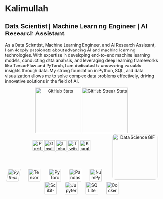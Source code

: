 <head>
  <link href="https://fonts.googleapis.com/css2?family=Lobster&display=swap" rel="stylesheet">
</head>

<h1 align="left" style="font-family: Arial, sans-serif;">Kalimullah</h1>

<h2 align="left" style="font-family: Arial, sans-serif;">Data Scientist | Machine Learning Engineer | AI Research Assistant.</h2>


<p align="left"> 
As a Data Scientist, Machine Learning Engineer, and AI Research Assistant, I am deeply passionate about advancing AI and machine learning technologies. With expertise in developing end-to-end machine learning models, conducting data analysis, and leveraging deep learning frameworks like TensorFlow and PyTorch, I am dedicated to uncovering valuable insights through data. My strong foundation in Python, SQL, and data visualization allows me to solve complex data problems effectively, driving innovative solutions in the field of AI. 
</p>

<div align="center"> 
  <img src="https://github-readme-stats.vercel.app/api?username=shaheeralics&hide_title=false&hide_rank=false&show_icons=true&include_all_commits=true&count_private=true&disable_animations=false&theme=dracula&locale=en&hide_border=false" height="150" alt="GitHub Stats" /> 
  <img src="https://streak-stats.demolab.com?user=shaheeralics&locale=en&mode=daily&theme=dracula&hide_border=false&border_radius=5" height="150" alt="GitHub Streak Stats" /> 
</div>

<div align="center"> 
  <img align="right" height="150" src="https://i.imgflip.com/65efzo.gif" alt="Data Science GIF" style="border-radius: 10px;" /> 
</div>

<div align="center" style="margin: 20px;"> 
  <a href="https://ww.hku.kesug.com" target="_blank"> 
    <img src="https://img.shields.io/static/v1?message=Portfolio&logo=web&label=&color=0A66C2&logoColor=white&labelColor=&style=plastic" height="35" alt="Portfolio logo" /> 
  </a> 

  <a href="mailto:hafizkalimullah49@gmail.com" target="_blank"> 
    <img src="https://img.shields.io/static/v1?message=Gmail&logo=gmail&label=&color=D14836&logoColor=white&labelColor=&style=plastic" height="35" alt="Gmail logo" /> 
  </a> 
  <a href="https://https://www.linkedin.com/in/hafizkalimullah/" target="_blank"> 
    <img src="https://img.shields.io/static/v1?message=LinkedIn&logo=linkedin&label=&color=0077B5&logoColor=white&labelColor=&style=plastic" height="35" alt="LinkedIn logo" /> 
  </a> 
  <!-- <a href="https://twitter.com/__shaheerali190" target="_blank">  -->
    <img src="https://img.shields.io/static/v1?message=Twitter&logo=twitter&label=&color=1DA1F2&logoColor=white&labelColor=&style=plastic" height="35" alt="Twitter logo" /> 
  </a> 
  <a href="https://www.kaggle.com/hafizkalimullah" target="_blank"> 
    <img src="https://img.shields.io/static/v1?message=Kaggle&logo=kaggle&label=&color=20BEFF&logoColor=white&labelColor=&style=plastic" height="35" alt="Kaggle logo" /> 
  </a> 
</div>

<br>

<div align="center" style="margin-top: 20px;"> 
  <img src="https://cdn.jsdelivr.net/gh/devicons/devicon/icons/python/python-original.svg" height="40" alt="Python logo" style="transform: skew(-10deg);" /> 
  <img width="20" /> 
  <img src="https://cdn.jsdelivr.net/gh/devicons/devicon/icons/tensorflow/tensorflow-original.svg" height="40" alt="TensorFlow logo" style="transform: skew(c0deg);" /> 
  <img width="20" /> 
  <img src="https://cdn.jsdelivr.net/gh/devicons/devicon/icons/pytorch/pytorch-original.svg" height="40" alt="PyTorch logo" style="transform: skew(0deg);" /> 
  <img width="20" /> 
  <img src="https://cdn.jsdelivr.net/gh/devicons/devicon/icons/pandas/pandas-original.svg" height="40" alt="Pandas logo" style="transform: skew(0deg);" /> 
  <img width="20" /> 
  <img src="https://cdn.jsdelivr.net/gh/devicons/devicon/icons/numpy/numpy-original.svg" height="40" alt="NumPy logo" style="transform: skew(0deg);" /> 
  <img width="20" /> 
  <img src="https://upload.wikimedia.org/wikipedia/commons/0/05/Scikit_learn_logo_small.svg" height="40" alt="Scikit-learn logo" style="transform: skew(0deg);" /> 
  <img width="20" /> 
  <img src="https://cdn.jsdelivr.net/gh/devicons/devicon/icons/jupyter/jupyter-original.svg" height="40" alt="Jupyter logo" style="transform: skew(0deg);" /> 
  <img width="20" /> 
  <img src="https://cdn.jsdelivr.net/gh/devicons/devicon/icons/sqlite/sqlite-original.svg" height="40" alt="SQLite logo" style="transform: skew(0deg);" /> 
  <img width="20" /> 
  <img src="https://cdn.jsdelivr.net/gh/devicons/devicon/icons/docker/docker-original.svg" height="40" alt="Docker logo" style="transform: skew(0deg);" /> 
</div>

